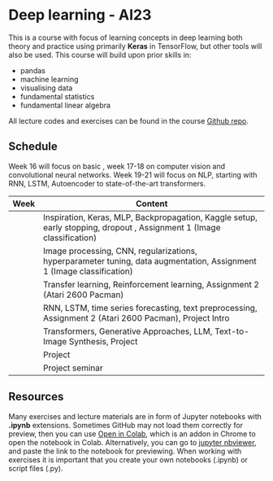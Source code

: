 # Deep learning - AI23

This is a course with focus of learning concepts in deep learning both theory and practice using primarily **Keras** in TensorFlow, but other tools will also be used. This course will build upon prior skills in:

- pandas
- machine learning
- visualising data
- fundamental statistics
- fundamental linear algebra

All lecture codes and exercises can be found in the course [Github repo][ghr].

[ghr]: https://github.com/pr0fez/AI23-Deep_learning

## Schedule

Week 16 will focus on basic , week 17-18 on computer vision and convolutional neural networks. Week 19-21 will focus on NLP, starting with RNN, LSTM, Autoencoder to state-of-the-art transformers.

|   Week   | Content                                                                               |
| :------: | ------------------------------------------------------------------------------------- |
| [][w1] | Inspiration, Keras, MLP, Backpropagation, Kaggle setup, early stopping, dropout , Assignment 1 (Image classification)  |
| [][w2] | Image processing, CNN, regularizations, hyperparameter tuning, data augmentation, Assignment 1 (Image classification) |
| [][w3] | Transfer learning, Reinforcement learning, Assignment 2 (Atari 2600 Pacman)                                                                |
| [][w4] | RNN, LSTM, time series forecasting, text preprocessing, Assignment 2 (Atari 2600 Pacman), Project Intro            |
| [][w5] | Transformers, Generative Approaches, LLM, Text-to-Image Synthesis, Project                                                                 |
| [][w6] | Project                                                                               |
| [][w7] | Project seminar                              |

[w1]: https://github.com/pr0fez/AI23-Deep_learning/blob/main/Resources/week1.md
[w2]: https://github.com/pr0fez/AI23-Deep_learning/blob/main/Resources/week2.md
[w3]: https://github.com/pr0fez/AI23-Deep_learning/blob/main/Resources/week3.md
[w4]: https://github.com/pr0fez/AI23-Deep_learning/blob/main/Resources/week4.md
[w5]: https://github.com/pr0fez/AI23-Deep_learning/blob/main/Resources/week5.md
[w6]: https://github.com/pr0fez/AI23-Deep_learning/blob/main/Resources/week6.md
[w7]: https://github.com/pr0fez/AI23-Deep_learning/blob/main/Resources/week7.md

## Resources

Many exercises and lecture materials are in form of Jupyter notebooks with **.ipynb** extensions. Sometimes GitHub may not load them correctly for preview, then you can use [Open in Colab][colab_addon], which is an addon in Chrome to open the notebook in Colab. Alternatively, you can go to [jupyter nbviewer][nbviewer], and paste the link to the notebook for previewing. When working with exercises it is important that you create your own notebooks (.ipynb) or script files (.py).

[nbviewer]: https://nbviewer.jupyter.org/
[colab_addon]: https://chrome.google.com/webstore/detail/open-in-colab/iogfkhleblhcpcekbiedikdehleodpjo?hl=sv
